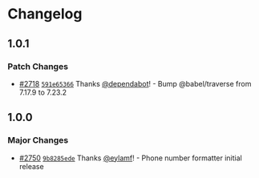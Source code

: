 # Changelog

## 1.0.1

### Patch Changes

- [#2718](https://github.com/Shopify/quilt/pull/2718) [`591e65366`](https://github.com/Shopify/quilt/commit/591e653663440408588447159d1758273b189d47) Thanks [@dependabot](https://github.com/apps/dependabot)! - Bump @babel/traverse from 7.17.9 to 7.23.2

## 1.0.0

### Major Changes

- [#2750](https://github.com/Shopify/quilt/pull/2750) [`9b8285ede`](https://github.com/Shopify/quilt/commit/9b8285edebee2b6ced25cbe60394184f7ce821f7) Thanks [@eylamf](https://github.com/eylamf)! - Phone number formatter initial release
